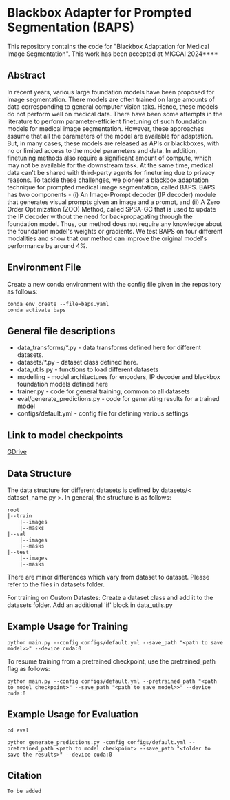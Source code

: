 # Blackbox Adapter for Prompted Segmentation (BAPS)
This repository contains the code for "Blackbox Adaptation for Medical Image Segmentation". This work has been accepted at MICCAI 2024****

## Abstract
In recent years, various large foundation models have been proposed for image segmentation. There models are often trained on large amounts of data corresponding to general computer vision taks.  Hence, these models do not perform well on medical data. There have been some attempts in the literature to perform parameter-efficient finetuning of such foundation models for medical image segmentation. However, these approaches assume that all the parameters of the model are available for adaptation. But, in many cases, these models are released as APIs or blackboxes, with no or limited access to the model parameters and data. In addition, finetuning methods also require a significant amount of compute, which may not be available for the downstream task. At the same time, medical data can't be shared with third-party agents for finetuning due to privacy reasons. To tackle these challenges, we pioneer a blackbox adaptation technique for prompted medical image segmentation, called BAPS. BAPS has two components - (i) An Image-Prompt decoder (IP decoder) module that generates visual prompts given an image and a prompt, and (ii) A Zero Order Optimization (ZOO) Method, called SPSA-GC that is used to update the IP decoder without the need for backpropagating through the foundation model. Thus, our method does not require any knowledge about the foundation model's weights or gradients. We test BAPS on four different modalities and show that our method can improve the original model's performance by around 4%.

## Environment File
Create a new conda environment with the config file given in the repository as follows:
```
conda env create --file=baps.yaml
conda activate baps
```

## General file descriptions
- data_transforms/*.py - data transforms defined here for different datasets.
- datasets/*.py - dataset class defined here.
- data_utils.py - functions to load different datasets
- modelling - model architectures for encoders, IP decoder and blackbox foundation models defined here
- trainer.py - code for general training, common to all datasets
- eval/generate_predictions.py - code for generating results for a trained model
- configs/default.yml - config file for defining various settings

## Link to model checkpoints
[GDrive](https://drive.google.com/drive/folders/1bcQiwMJHjTt6DLuOCAnpcW3-KrgTDmMm?usp=sharing)

## Data Structure
The data structure for different datasets is defined by datasets/< dataset_name.py >. In general, the structure is as follows:
```
root
|--train
    |--images
    |--masks
|--val
    |--images
    |--masks
|--test
    |--images
    |--masks
```
There are minor differences which vary from dataset to dataset. Please refer to the files in datasets folder.

For training on Custom Datastes: Create a dataset class and add it to the datasets folder. Add an additional 'if' block in data_utils.py

## Example Usage for Training
```
python main.py --config configs/default.yml --save_path "<path to save model>>" --device cuda:0
```
To resume training from a pretrained checkpoint, use the pretrained_path flag as follows:
```
python main.py --config configs/default.yml --pretrained_path "<path to model checkpoint>" --save_path "<path to save model>>" --device cuda:0
```
## Example Usage for Evaluation
```
cd eval

python generate_predictions.py -config configs/default.yml --pretrained_path <path to model checkpoint> --save_path "<folder to save the results>" --device cuda:0
```

## Citation
```
To be added
```

